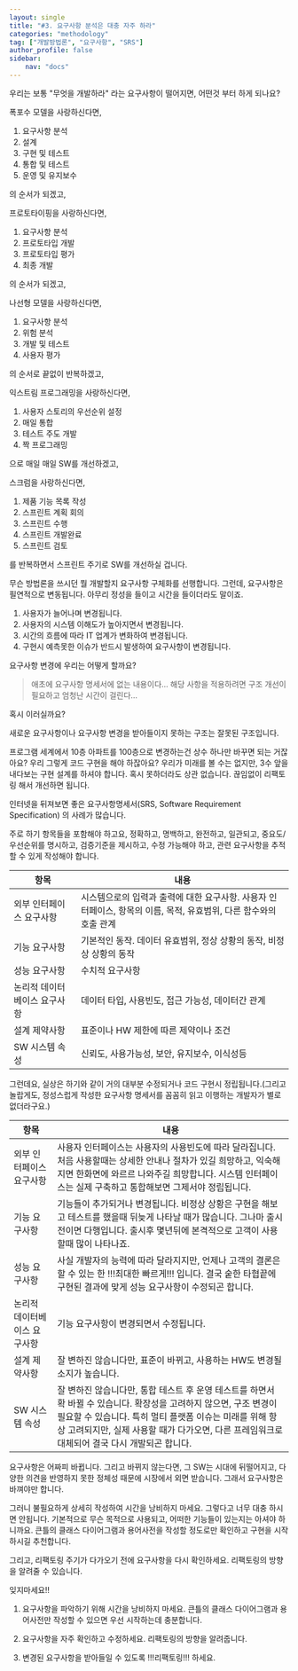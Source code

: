 ```yaml
---
layout: single
title: "#3. 요구사항 분석은 대충 자주 하라"
categories: "methodology"
tag: ["개발방법론", "요구사항", "SRS"]
author_profile: false
sidebar: 
    nav: "docs"
---
```


우리는 보통 "무엇을 개발하라" 라는 요구사항이 떨어지면, 어떤것 부터 하게 되나요?

폭포수 모델을 사랑하신다면,

1. 요구사항 분석
2. 설계
3. 구현 및 테스트
4. 통합 및 테스트
5. 운영 및 유지보수

의 순서가 되겠고,

프로토타이핑을 사랑하신다면,

1. 요구사항 분석
2. 프로토타입 개발
3. 프로토타입 평가
4. 최종 개발

의 순서가 되겠고,

나선형 모델을 사랑하신다면,

1. 요구사항 분석
2. 위험 분석
3. 개발 및 테스트
4. 사용자 평가

의 순서로 끝없이 반복하겠고,

익스트림 프로그래밍을 사랑하신다면,

1. 사용자 스토리의 우선순위 설정
2. 매일 통합
3. 테스트 주도 개발
4. 짝 프로그래밍

으로 매일 매일 SW를 개선하겠고,

스크럼을 사랑하신다면,

1. 제품 기능 목록 작성
2. 스프린트 계획 회의
3. 스프린트 수행
4. 스프린트 개발완료
5. 스프린트 검토

를 반복하면서 스프린트 주기로 SW를 개선하실 겁니다.

무슨 방법론을 쓰시던 뭘 개발할지 요구사항 구체화를 선행합니다. 그런데, 요구사항은 필연적으로 변동됩니다. 아무리 정성을 들이고 시간을 들이더라도 말이죠.

1. 사용자가 늘어나며 변경됩니다.
2. 사용자의 시스템 이해도가 높아지면서 변경됩니다.
3. 시간의 흐름에 따라 IT 업계가 변화하여 변경됩니다.
4. 구현시 예측못한 이슈가 반드시 발생하여 요구사항이 변경됩니다.

요구사항 변경에 우리는 어떻게 할까요?

> 애초에 요구사항 명세서에 없는 내용이다... 
> 해당 사항을 적용하려면 구조 개선이 필요하고 엄청난 시간이 걸린다... 

혹시 이러실까요?

새로운 요구사항이나 요구사항 변경을 받아들이지 못하는 구조는 잘못된 구조입니다.

프로그램 세계에서 10층 아파트를 100층으로 변경하는건 상수 하나만 바꾸면 되는 거잖아요? 우리 그렇게 코드 구현을 해야 하잖아요? 우리가 미래를 볼 수는 없지만, 3수 앞을 내다보는 구현 설계를 하셔야 합니다. 혹시 못하더라도 상관 없습니다. 끊임없이 리팩토링 해서 개선하면 됩니다.

인터넷을 뒤져보면 좋은 요구사항명세서(SRS, Software Requirement Specification) 의 사례가 많습니다.

주로 하기 항목들을 포함해야 하고요, 정확하고, 명백하고, 완전하고, 일관되고, 중요도/우선순위를 명시하고, 검증기준을 제시하고, 수정 가능해야 하고, 관련 요구사항을 추적할 수 있게 작성해야 합니다.

|항목|내용|
|--|--|
|외부 인터페이스 요구사항|시스템으로의 입력과 출력에 대한 요구사항. 사용자 인터페이스, 항목의 이름, 목적, 유효범위, 다른 함수와의 호출 관계|
|기능 요구사항|기본적인 동작. 데이터 유효범위, 정상 상황의 동작, 비정상 상황의 동작|
|성능 요구사항|수치적 요구사항|
|논리적 데이터베이스 요구사항|데이터 타입, 사용빈도, 접근 가능성, 데이터간 관계|
|설계 제약사항|표준이나 HW 제한에 따른 제약이나 조건|
|SW 시스템 속성|신뢰도, 사용가능성, 보안, 유지보수, 이식성등|

그런데요, 실상은 하기와 같이 거의 대부분 수정되거나 코드 구현시 정립됩니다.(그리고 놀랍게도, 정성스럽게 작성한 요구사항 명세서를 꼼꼼히 읽고 이행하는 개발자가 별로 없더라구요.)

|항목|내용|
|--|--|
|외부 인터페이스 요구사항|사용자 인터페이스는 사용자의 사용빈도에 따라 달라집니다. 처음 사용할때는 상세한 안내나 절차가 있길 희망하고, 익숙해 지면 한화면에 와르르 나와주길 희망합니다. 시스템 인터페이스는 실제 구축하고 통합해보면 그제서야 정립됩니다.|
|기능 요구사항|기능들이 추가되거나 변경됩니다. 비정상 상황은 구현을 해보고 테스트를 했을때 뒤늦게 나타날 때가 많습니다. 그나마 출시 전이면 다행입니다. 출시후 몇년뒤에 본격적으로 고객이 사용할때 많이 나타나죠.|
|성능 요구사항|사실 개발자의 능력에 따라 달라지지만, 언제나 고객의 결론은 할 수 있는 한 !!!최대한 빠르게!!! 입니다. 결국 숱한 타협끝에 구현된 결과에 맞게 성능 요구사항이 수정되곤 합니다.|
|논리적 데이터베이스 요구사항|기능 요구사항이 변경되면서 수정됩니다.|
|설계 제약사항|잘 변하진 않습니다만, 표준이 바뀌고, 사용하는 HW도 변경될 소지가 높습니다.|
|SW 시스템 속성|잘 변하진 않습니다만, 통합 테스트 후 운영 테스트를 하면서 확 바뀔 수 있습니다. 확장성을 고려하지 않으면, 구조 변경이 필요할 수 있습니다. 특히 멀티 플랫폼 이슈는 미래를 위해 항상 고려되지만, 실제 사용할 때가 다가오면, 다른 프레임워크로 대체되어 결국 다시 개발되곤 합니다.|

요구사항은 어짜피 바뀝니다. 그리고 바뀌지 않는다면, 그 SW는 시대에 뒤떨어지고, 다양한 의견을 반영하지 못한 정체성 때문에 시장에서 외면 받습니다. 그래서 요구사항은 바껴야만 합니다.

그러니 불필요하게 상세히 작성하여 시간을 낭비하지 마세요. 그렇다고 너무 대충 하시면 안됩니다. 기본적으로 무슨 목적으로 사용되고, 어떠한 기능들이 있는지는 아셔야 하니까요. 큰틀의 클래스 다이어그램과 용어사전을 작성할 정도로만 확인하고 구현을 시작하시길 추천합니다.

그리고, 리팩토링 주기가 다가오기 전에 요구사항을 다시 확인하세요. 리팩토링의 방향을 알려줄 수 있습니다.

잊지마세요!!

 1. 요구사항을 파악하기 위해 시간을 낭비하지 마세요. 큰틀의 클래스 다이어그램과 용어사전만 작성할 수 있으면 우선 시작하는데 충분합니다.

 2. 요구사항을 자주 확인하고 수정하세요. 리팩토링의 방향을 알려줍니다.

 3. 변경된 요구사항을 받아들일 수 있도록 !!!리팩토링!!! 하세요.
 
